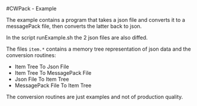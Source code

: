 #CWPack - Example

The example contains a program that takes a json file and converts it to a messagePack file, then converts the latter back to json.

In the script runExample.sh the 2 json files are also diffed.

The files `item.*` contains a memory tree representation of json data and the conversion routines:  

- Item Tree To Json File
- Item Tree To MessagePack File
- Json File To Item Tree
- MessagePack File To Item Tree

The conversion routines are just examples and not of production quality.
